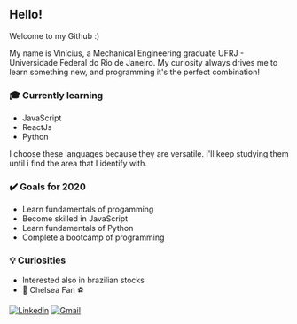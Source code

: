 ## Hello!

Welcome to my Github :)

My name is Vinícius, a Mechanical Engineering graduate UFRJ - Universidade Federal do Rio de Janeiro. 
My curiosity always drives me to learn something new, and programming it's the perfect combination!

### 🎓 Currently learning

- JavaScript
- ReactJs
- Python

I choose these languages because they are versatile. I'll keep studying them until i find the area that I identify with.

### ✔️ Goals for 2020

- Learn fundamentals of progamming
- Become skilled in JavaScript
- Learn fundamentals of Python
- Complete a bootcamp of programming

### 💡 Curiosities 

- Interested also in brazilian stocks
- 🔵 Chelsea Fan ⚽



[![Linkedin](https://img.shields.io/badge/-LinkedIn-blue?style=flat&logo=Linkedin&logoColor=white)](https://www.linkedin.com/in/viniciusakio/)
[![Gmail](https://img.shields.io/badge/-Gmail-c14438?style=flat&logo=Gmail&logoColor=white)](mailto:viniciusahtsuha@gmail.com)
